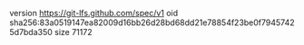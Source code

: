 version https://git-lfs.github.com/spec/v1
oid sha256:83a0519147ea82009d16bb26d28bd68dd21e78854f23be0f79457425d7bda350
size 71172
